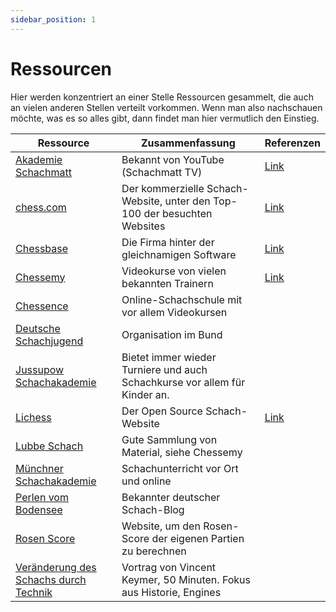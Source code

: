 ```yaml
---
sidebar_position: 1
---
```


# Ressourcen

Hier werden konzentriert an einer Stelle Ressourcen gesammelt, die auch an vielen anderen Stellen verteilt vorkommen.
Wenn man also nachschauen möchte, was es so alles gibt, dann findet man hier vermutlich den Einstieg.

| Ressource    | Zusammenfassung                             | Referenzen                                  |
|--------------|---------------------------------------------|---------------------------------------------|
| [Akademie Schachmatt](https://akademieschachmatt.thinkific.com/) | Bekannt von YouTube (Schachmatt TV)      | [Link](./onlinetraining.md#schachakademien) |
| [chess.com](https://chess.com) | Der kommerzielle Schach-Website, unter den Top-100 der besuchten Websites | [Link](./schachonline#chesscom)             |
| [Chessbase](https://de.chessbase.com/) | Die Firma hinter der gleichnamigen Software | [Link](./schachonline.md#chessbase)         |
| [Chessemy](https://www.chessemy.com/) | Videokurse von vielen bekannten Trainern    | [Link](./schachunterhaltung.md#videos)         |
| [Chessence](https://chessence.de/) | Online-Schachschule mit vor allem Videokursen |                                             |
| [Deutsche Schachjugend](https://www.deutsche-schachjugend.de/) | Organisation im Bund                        |                                             |
| [Jussupow Schachakademie](http://www.jussupow.de/Training) | Bietet immer wieder Turniere und auch Schachkurse vor allem für Kinder an. |                                             |
| [Lichess](https://lichess.org) | Der Open Source Schach-Website              | [Link](./schachonline.md#lichess)              |
| [Lubbe Schach](https://www.lubbe-schach.de/training/) | Gute Sammlung von Material, siehe Chessemy  |                                             |
| [Münchner Schachakademie](https://www.mucschach.de/) | Schachunterricht vor Ort und online         |                                             |
| [Perlen vom Bodensee](https://perlenvombodensee.de/) | Bekannter deutscher Schach-Blog             |                                             |
| [Rosen Score](https://lichess.org/@/Lichess/blog/what-is-your-rosen-score/PuSIsIum) | Website, um den Rosen-Score der eigenen Partien zu berechnen |                                             |
| [Veränderung des Schachs durch Technik](https://youtu.be/IOQNVN4aX7s) | Vortrag von Vincent Keymer, 50 Minuten. Fokus aus Historie, Engines |                                             |
